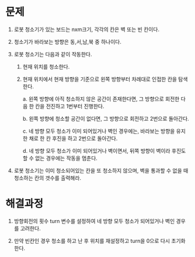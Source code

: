 # 문제

1. 로봇 청소기가 있는 보드는 nxm크기, 각각의 칸은 벽 또는 빈 칸이다.

2. 청소기가 바라보는 방향은 동,서,남,북 중 하나이다.

3. 로봇 청소기는 다음과 같이 작동한다.

   1. 현재 위치를 청소한다.

   2. 현재 위치에서 현재 방향을 기준으로 왼쪽 방향부터 차례대로 인접한 칸을 탐색한다.

      a. 왼쪽 방향에 아직 청소하지 않은 공간이 존재한다면, 그 방향으로 회전한 다음 한 칸을 전진하고 1번부터 진행한다.

      b. 왼쪽 방향에 청소할 공간이 없다면, 그 방향으로 회전하고 2번으로 돌아간다.

      c. 네 방향 모두 청소가 이미 되어있거나 벽인 경우에는, 바라보는 방향을 유지한 채로 한 칸 후진을 하고 2번으로 돌아간다.

      d. 네 방향 모두 청소가 이미 되어있거나 벽이면서, 뒤쪽 방향이 벽이라 후진도 할 수 없는 경우에는 작동을 멈춘다.

4. 로봇 청소기는 이미 청소되어있는 칸을 또 청소하지 않으며, 벽을 통과할 수 없을 때 청소하는 칸의 갯수를 출력해라.



# 해결과정

1. 방향회전의 횟수 turn 변수를 설정하여 네 방향 모두 청소가 되어있거나 벽인 경우를 고려한다.

2. 만약 빈칸인 경우 청소를 하고 난 후 위치를 재설정하고 turn을 0으로 다시 초기화한다.

   

